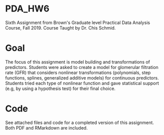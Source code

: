 # PDA_HW6
Sixth Assignment from Brown's Graduate level Practical Data Analysis Course, Fall 2019. Course Taught by Dr. Chis Schmid.

# Goal
The focus of this assignment is model building and transformations of predictors. Students were asked to create a model for glomerular filtration rate (GFR) that considers nonlinear transformations (polynomials, step functions, splines, generalized additive models) for continuous predictors. Students tried  each type of nonlinear function and gave statistical support (e.g, by using a hypothesis test) for their final choice.

# Code
See attached files and code for a completed version of this assignment. Both PDF and RMarkdown are included.
